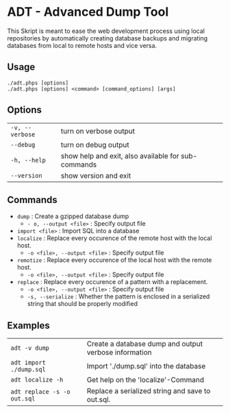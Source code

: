 # ADT - Advanced Dump Tool

This Skript is meant to ease the web development process using local repositories by automatically creating database backups and migrating databases from local to remote hosts and vice versa.

## Usage

```
./adt.phps [options]
./adt.phps [options] <command> [command_options] [args]
```

## Options

| 				  | 						  							|
| --------------- | --------------------------------------------------- |
| `-v, --verbose` | turn on verbose output    							|
| `--debug`       | turn on debug output      							|
| `-h, --help`    | show help and exit, also available for sub-commands |
| `--version`     | show version and exit     							|

## Commands

* `dump` : Create a gzipped database dump  
  - `- o, --output <file>` : Specify output file  
* `import <file>` : Import SQL into a database  
* `localize` : Replace every occurence of the remote host with the local host.
  - `-o <file>, --output <file>` : Specify output file  
* `remotize` : Replace every occurence of the local host with the remote host.
  - `-o <file>, --output <file>` : Specify output file  
* `replace` : Replace every occurence of a pattern with a replacement.
  - `-o <file>, --output <file>` : Specify output file
  - `-s, --serialize` : Whether the pattern is enclosed in a serialized string that should be properly modified

## Examples

| 						  	  |														  |
| --------------------------- | ----------------------------------------------------- |
| `adt -v dump` 		  	  | Create a database dump and output verbose information |
| `adt import ./dump.sql` 	  | Import './dump.sql' into the database 				  |
| `adt localize -h`		  	  | Get help on the 'localize'-Command					  |
| `adt replace -s -o out.sql` | Replace a serialized string and save to out.sql.	  |